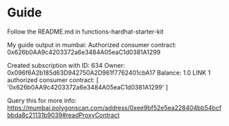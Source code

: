 # Guide
Follow the README.md in functions-hardhat-starter-kit

My guide output in mumbai:
Authorized consumer contract: 0x626b0AA9c4203372a6e3484A05eaC1d0381A1299

Created subscription with ID: 634
Owner: 0x096f6A2b185d63D942750A2D961f7762401cbA17
Balance: 1.0 LINK
1 authorized consumer contract:
[ '0x626b0AA9c4203372a6e3484A05eaC1d0381A1299' ]

Query this for more info:
https://mumbai.polygonscan.com/address/0xee9bf52e5ea228404bb54bcfbbda8c21131b9039#readProxyContract

